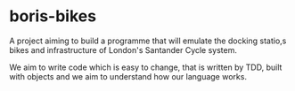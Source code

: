 # boris-bikes

A project aiming to build a programme that will emulate the docking statio,s bikes and infrastructure of London's Santander Cycle system.

We aim to write code which is easy to change, that is written by TDD, built with objects and we aim to understand how our language works.
